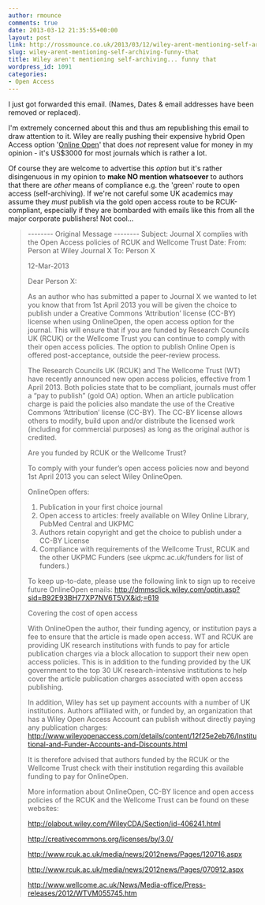 ```yaml
---
author: rmounce
comments: true
date: 2013-03-12 21:35:55+00:00
layout: post
link: http://rossmounce.co.uk/2013/03/12/wiley-arent-mentioning-self-archiving-funny-that/
slug: wiley-arent-mentioning-self-archiving-funny-that
title: Wiley aren't mentioning self-archiving... funny that
wordpress_id: 1091
categories:
- Open Access
---
```


I just got forwarded this email. (Names, Dates & email addresses have been removed or replaced).

I'm extremely concerned about this and thus am republishing this email to draw attention to it. Wiley are really pushing their expensive hybrid Open Access option '[Online Open](http://olabout.wiley.com/WileyCDA/Section/id-406241.html)' that does _not_ represent value for money in my opinion - it's US$3000 for most journals which is rather a lot.

Of course they are welcome to advertise this _option_ but it's rather disingenuous in my opinion to **make NO mention whatsoever** to authors that there are _other_ means of compliance e.g. the 'green' route to open access (self-archiving). If we're not careful some UK academics may assume they _must_ publish via the gold open access route to be RCUK-compliant, especially if they are bombarded with emails like this from all the major corporate publishers! Not cool... 






<blockquote>
-------- Original Message --------
Subject: 	Journal X complies with the Open Access policies of 
RCUK and Wellcome Trust
Date: 	
From: 	Person at Wiley Journal X
To: 	Person X



12-Mar-2013

Dear Person X:

As an author who has submitted a paper to Journal X we wanted to let you know that from 1st April 2013 you will be given the choice to publish under a Creative Commons ‘Attribution’ license (CC-BY) license when using OnlineOpen, the open access option for the journal. This will ensure that if you are funded by Research Councils UK (RCUK) or the Wellcome Trust you can continue to comply with their open access policies. The option to publish Online Open is offered post-acceptance, outside the peer-review process.

The Research Councils UK (RCUK) and The Wellcome Trust (WT) have recently announced new open access policies, effective from 1 April 2013. Both policies state that to be compliant, journals must offer a “pay to publish” (gold OA) option.  When an article publication charge is paid the policies also mandate the use of the Creative Commons ‘Attribution’ license (CC-BY). The CC-BY license allows others to modify, build upon and/or distribute the licensed work (including for commercial purposes) as long as the original author is credited.

Are you funded by RCUK or the Wellcome Trust?
  
To comply with your funder’s open access policies now and beyond 1st April 2013 you can select Wiley OnlineOpen.

OnlineOpen offers:
  
1.	Publication in your first choice journal
2.	Open access to articles: freely available on Wiley Online Library, PubMed Central and UKPMC
3.	Authors retain copyright and get the choice to publish under a CC-BY License
4.	Compliance with requirements of the Wellcome Trust, RCUK and the other UKPMC Funders (see ukpmc.ac.uk/funders for list of funders.)

To keep up-to-date, please use the following link to sign up to receive future OnlineOpen emails: http://dmmsclick.wiley.com/optin.asp?sid=B92E93BH77XP7NV6T5VX&id;=619

  
Covering the cost of open access
  
With OnlineOpen the author, their funding agency, or institution pays a fee to ensure that the article is made open access. WT and RCUK are providing UK research institutions with funds to pay for article publication charges via a block allocation to support their new open access policies. This is in addition to the funding provided by the UK government to the top 30 UK research-intensive institutions to help cover the article publication charges associated with open access publishing.

In addition, Wiley has set up payment accounts with a number of UK institutions. Authors affiliated with, or funded by, an organization that has a Wiley Open Access Account can publish without directly paying any publication charges:
http://www.wileyopenaccess.com/details/content/12f25e2eb76/Institutional-and-Funder-Accounts-and-Discounts.html

It is therefore advised that authors funded by the RCUK or the Wellcome Trust check with their institution regarding this available funding to pay for OnlineOpen.


More information about OnlineOpen, CC-BY licence and open access policies of the RCUK and the Wellcome Trust can be found on these websites:

http://olabout.wiley.com/WileyCDA/Section/id-406241.html

http://creativecommons.org/licenses/by/3.0/

http://www.rcuk.ac.uk/media/news/2012news/Pages/120716.aspx

http://www.rcuk.ac.uk/media/news/2012news/Pages/070912.aspx

http://www.wellcome.ac.uk/News/Media-office/Press-releases/2012/WTVM055745.htm
</blockquote>



